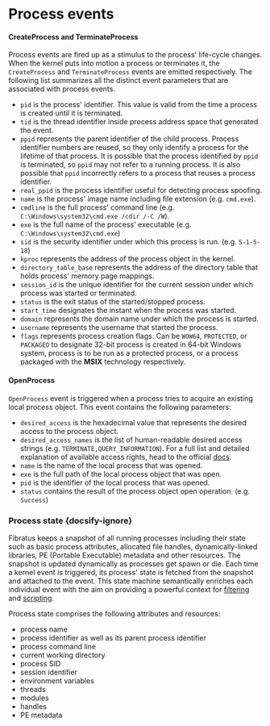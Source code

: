 # Process events

#### CreateProcess and TerminateProcess

Process events are fired up as a stimulus to the process' life-cycle changes. When the kernel puts into motion a process or terminates it, the `CreateProcess` and `TerminateProcess` events are emitted respectively. The following list summarizes all the distinct event parameters that are associated with process events.

- `pid` is the process' identifier. This value is valid from the time a process is created until it is terminated.
- `tid` is the thread identifier inside process address space that generated the event.
- `ppid` represents the parent identifier of the child process. Process identifier numbers are reused, so they only identify a process for the lifetime of that process. It is possible that the process identified by `ppid` is terminated, so `ppid` may not refer to a running process. It is also possible that `ppid` incorrectly refers to a process that reuses a process identifier.
- `real_ppid` is the process identifier useful for detecting process spoofing.
- `name` is the process' image name including file extension (e.g. `cmd.exe`).
- `cmdline` is the full process' command line (e.g. `C:\Windows\system32\cmd.exe /cdir /-C /W`).
- `exe` is the full name of the process' executable (e.g. `C:\Windows\system32\cmd.exe`)
- `sid` is the security identifier under which this process is run. (e.g. `S-1-5-18`)
- `kproc` represents the address of the process object in the kernel.
- `directory_table_base` represents the address of the directory table that holds process' memory page mappings.
- `session_id` is the unique identifier for the current session under which process was started or terminated.
- `status` is the exit status of the started/stopped process.
- `start_time` designates the instant when the process was started.
- `domain` represents the domain name under which the process is started.
- `username` represents the username that started the process.
- `flags` represents process creation flags. Can be `WOW64`, `PROTECTED`, or `PACKAGED` to designate 32-bit process is created in 64-bit Windows system,  process is to be run as a protected process, or a process packaged with the **MSIX** technology respectively.

#### OpenProcess

`OpenProcess` event is triggered when a process tries to acquire an existing local process object. This event contains the following parameters:

- `desired_access` is the hexadecimal value that represents the desired access to the process object.
- `desired_access_names` is the list of human-readable desired access strings (e.g. `TERMINATE,QUERY_INFORMATION`). For a full list and detailed explanation of available access rights, head to the official [docs](https://docs.microsoft.com/en-us/windows/win32/procthread/process-security-and-access-rights).
- `name` is the name of the local process that was opened.
- `exe` is the full path of the local process object that was open.
- `pid` is the identifier of the local process that was opened.
- `status` contains the result of the process object open operation. (e.g. `Success`)

### Process state  {docsify-ignore}

Fibratus keeps a snapshot of all running processes including their state such as basic process attributes, allocated file handles, dynamically-linked libraries, PE (Portable Executable) metadata and other resources. The snapshot is updated dynamically as processes get spawn or die. Each time a kernel event is triggered, its process' state is fetched from the snapshot and attached to the event. This state machine semantically enriches each individual event with the aim on providing a powerful context for [filtering](/filters/introduction.md) and [scripting](/filaments/introduction.md).

Process state comprises the following attributes and resources:

- process name
- process identifier as well as its parent process identifier
- process command line
- current working directory
- process SID
- session identifier
- environment variables
- threads
- modules
- handles
- PE metadata
